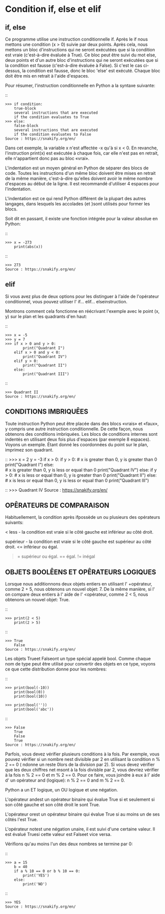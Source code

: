 
Condition if, else et elif
==========================

if, else
-------

Ce programme utilise une instruction conditionnelle if. Après le if nous mettons une condition (x > 0)
suivie par deux points. Après cela, nous mettons un bloc d'instructions qui ne seront exécutées que si la 
condition est vraie (c'est-à-dire évaluée à True). Ce bloc peut être suivi du mot else, deux points et d'un 
autre bloc d'instructions qui ne seront exécutées que si la condition est fausse (c'est-à-dire évaluée à 
False). Si c'est le cas ci-dessus, la condition est fausse, donc le bloc 'else' est exécuté. Chaque bloc 
doit être mis en retrait à l'aide d'espaces.

Pour résumer, l'instruction conditionnelle en Python a la syntaxe suivante:

::

    >>> if condition:
        true-block
        several instructions that are executed        
        if the condition evaluates to True
    >>> else:
        false-block
        several instructions that are executed
        if the condition evaluates to False                                                          Source : https://snakify.org/en/


Dans cet exemple, la variable x n'est affectée -x qu'à si x < 0. En revanche, l'instruction print(x) est 
exécutée à chaque fois, car elle n'est pas en retrait, elle n'appartient donc pas au bloc «vrai».

L'indentation est un moyen général en Python de séparer des blocs de code. Toutes les instructions d'un 
même bloc doivent être mises en retrait de la même manière, c'est-à-dire qu'elles doivent avoir le même 
nombre d'espaces au début de la ligne. Il est recommandé d'utiliser 4 espaces pour l'indentation.

L'indentation est ce qui rend Python différent de la plupart des autres langages, dans lesquels les 
accolades {et }sont utilisés pour former les blocs.

Soit dit en passant, il existe une fonction intégrée pour la valeur absolue en Python:

::

    >>> x = -273
        print(abs(x))

:: 

    >>> 273                                                                                           Source : https://snakify.org/en/

elif
----

Si vous avez plus de deux options pour les distinguer à l'aide de l'opérateur conditionnel, vous pouvez 
utiliser l' if... elif... elseinstruction.

Montrons comment cela fonctionne en réécrivant l'exemple avec le point (x, y) sur le plan et les quadrants 
d'en haut:

::

    >>> x = -5
    >>> y = 7
    >>> if x > 0 and y > 0:
            print("Quadrant I")
        elif x > 0 and y < 0:
            print("Quadrant IV")
        elif y > 0:
            print("Quadrant II")
        else:
            print("Quadrant III")

:: 

    >>> Quadrant II                                                                                   Source : https://snakify.org/en/

CONDITIONS IMBRIQUÊES
---------------------

Toute instruction Python peut être placée dans des blocs «vrais» et «faux», y compris une autre instruction 
conditionnelle. De cette façon, nous obtenons des conditions imbriquées. Les blocs de conditions internes 
sont indentés en utilisant deux fois plus d'espaces (par exemple 8 espaces). Voyons un exemple. Étant donné 
les coordonnées du point sur le plan, imprimez son quadrant.

::
    >>> x = 2
        y = -3
        if x > 0:
            if y > 0:
                # x is greater than 0, y is greater than 0
                print("Quadrant I")
            else:    
                # x is greater than 0, y is less or equal than 0
                print("Quadrant IV")
        else:
            if y > 0:
                # x is less or equal than 0, y is greater than 0
                print("Quadrant II")
            else:    
                # x is less or equal than 0, y is less or equal than 0
                print("Quadrant III")

::
    >>> Quadrant IV                                                                                  Source : https://snakify.org/en/



OPÊRATEURS DE COMPARAISON
-------------------------

Habituellement, la condition après ifpossède un ou plusieurs des opérateurs suivants:

<
less  - la condition est vraie si le côté gauche est inférieur au côté droit.
>
supérieur  - la condition est vraie si le côté gauche est supérieur au côté droit.
<=
inférieur ou égal.
>=
supérieur ou égal.
==
égal.
!=
inégal

OBJETS BOOLÊENS ET OPÊRATEURS LOGIQUES
--------------------------------------

Lorsque nous additionnons deux objets entiers en utilisant l' +opérateur, comme 2 + 5, nous obtenons un 
nouvel objet: 7. De la même manière, si l' on compare deux entiers à l' aide de l' <opérateur, comme 2 < 5, 
nous obtenons un nouvel objet: True.

::

    >>> print(2 < 5)
        print(2 > 5)

::

    >>> True
        False                                                                                         Source : https://snakify.org/en/

Les objets Trueet Falseont un type spécial appelé bool. Comme chaque nom de type peut être utilisé pour 
convertir des objets en ce type, voyons ce que cette distribution donne pour les nombres:

::

    >>> print(bool(-10))    
        print(bool(0))      
        print(bool(10))     

    >>> print(bool(''))     
        print(bool('abc'))     

::

    >>> False
        True
        False
        True                                                                                        Source : https://snakify.org/en/

Parfois, vous devez vérifier plusieurs conditions à la fois. Par exemple, vous pouvez vérifier si un nombre 
nest divisible par 2 en utilisant la condition n % 2 == 0 ( ndonne un reste 0lors de la division par 2). Si 
vous devez vérifier que les deux chiffres net msont à la fois divisble par 2, vous devriez vérifier à la 
fois n % 2 == 0 et m % 2 == 0. Pour ce faire, vous joindre à eux à l' aide d' un opérateur and (logique): n 
% 2 == 0 and m % 2 == 0.

Python a un ET logique, un OU logique et une négation.

L'opérateur andest un opérateur binaire qui évalue True si et seulement si son côté gauche et son côté 
droit le sont True.

L'opérateur orest un opérateur binaire qui évalue True si au moins un de ses côtés l'est True.

L'opérateur notest une négation unaire, il est suivi d'une certaine valeur. Il est évalué Truesi cette 
valeur est Falseet vice versa.

Vérifions qu'au moins l'un des deux nombres se termine par 0:

:: 
    
    >>> a = 15
        b = 40
        if a % 10 == 0 or b % 10 == 0:
            print('YES')
        else:
            print('NO')                                                                             

::
    
    >>> YES                                                                                          Source : https://snakify.org/en/

